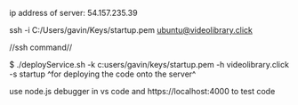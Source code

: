 ip address of server: 54.157.235.39

ssh -i C:/Users/gavin/Keys/startup.pem ubuntu@videolibrary.click

//ssh command//

$ ./deployService.sh -k c:users/gavin/keys/startup.pem -h videolibrary.click -s startup
^for deploying the code onto the server^

use node.js debugger in vs code and https://localhost:4000 to test code

